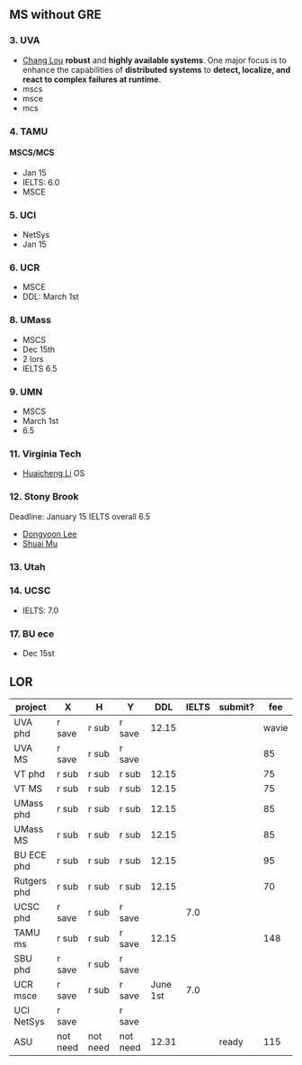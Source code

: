 ## MS without GRE
### 3. UVA
- [Chang Lou](https://changlousys.github.io/about/) **robust** and **highly available systems**. One major focus is to enhance the capabilities of **distributed systems** to **detect, localize, and react to complex failures at runtime**.
- mscs
- msce
- mcs
### 4. TAMU 
#### MSCS/MCS
- Jan 15
- IELTS: 6.0
- MSCE
### 5. UCI
- NetSys
- Jan 15
### 6. UCR
- MSCE
- DDL: March 1st
### 8. UMass
- MSCS
- Dec 15th
- 2 lors
- IELTS 6.5
### 9. UMN
- MSCS
- March 1st
- 6.5
### 11. Virginia Tech
- [Huaicheng Li](https://huaicheng.github.io/) OS
### 12. Stony Brook
Deadline: January 15
IELTS overall 6.5
- [Dongyoon Lee](https://www3.cs.stonybrook.edu/~dongyoon/students.html)
- [Shuai Mu](mpaxos.com)
### 13. Utah
### 14. UCSC
- IELTS: 7.0
### 17. BU ece
- Dec 15st

## LOR
|project|X|H|Y|DDL|IELTS|submit?|fee|
|---|---|---|---|---|---|---|---|
|UVA phd|r save|r sub|r save|12.15|||wavie|
|UVA MS|r save|r sub|r save||||85|
|VT phd|r sub|r sub|r sub|12.15|||75|
|VT MS|r sub|r sub|r sub|12.15|||75|
|UMass phd|r sub|r sub|r sub|12.15|||85|
|UMass MS|r sub|r sub|r sub|12.15|||85|
|BU ECE phd|r sub|r sub|r sub|12.15|||95|
|Rutgers phd|r sub|r sub|r sub|12.15|||70|
|UCSC phd|r save|r sub|r save||7.0|
|TAMU ms|r sub|r sub|r save|12.15|||148|
|SBU phd|r save|r sub|r save||
|UCR msce|r save|r sub|r save|June 1st|7.0|
|UCI NetSys|r save||r save||
|ASU|not need|not need|not need|12.31||ready|115|

